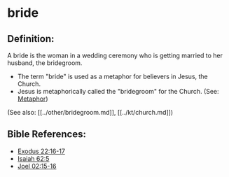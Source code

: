 # bride #

## Definition: ##

A bride is the woman in a wedding ceremony who is getting married to her husband, the bridegroom.

* The term "bride" is used as a metaphor for believers in Jesus, the Church.
* Jesus is metaphorically called the "bridegroom" for the Church. (See: [Metaphor](en/ta-vol1/translate/man/figs-metaphor))

(See also: [[../other/bridegroom.md]], [[../kt/church.md]])

## Bible References: ##

* [Exodus 22:16-17](en/tn/exo/help/22/16)
* [Isaiah 62:5](en/tn/isa/help/62/05)
* [Joel 02:15-16](en/tn/jol/help/02/15)